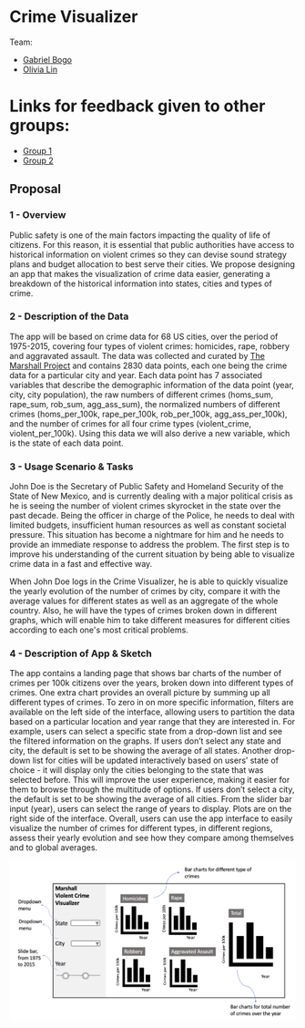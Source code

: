# Crime Visualizer

Team:
- [Gabriel Bogo](https://github.com/GabrielBogo)
- [Olivia Lin](https://github.com/olivia-lin)

# Links for feedback given to other groups:

- [Group 1](https://github.com/UBC-MDS/US_Crime_Trend/issues/8)
- [Group 2](https://github.com/UBC-MDS/mental-health-analysis-and-app/issues/11)

## Proposal

### 1 - Overview

Public safety is one of the main factors impacting the quality of life of citizens. For this reason, it is essential that public authorities have access to historical information on violent crimes so they can devise sound strategy plans and budget allocation to best serve their cities. We propose designing an app that makes the visualization of crime data easier, generating a breakdown of the historical information into states, cities and types of crime.

### 2 - Description of the Data

The app will be based on crime data for 68 US cities, over the period of 1975-2015, covering four types of violent crimes: homicides, rape, robbery and aggravated assault. The data was collected and curated by [The Marshall Project](https://www.themarshallproject.org/) and contains 2830 data points, each one being the crime data for a particular city and year. Each data point has 7 associated variables that describe the demographic information of the data point (year, city, city population), the raw numbers of different crimes (homs_sum, rape_sum, rob_sum, agg_ass_sum), the normalized numbers of different crimes (homs_per_100k, rape_per_100k, rob_per_100k, agg_ass_per_100k), and the number of crimes for all four crime types (violent_crime, violent_per_100k). Using this data we will also derive a new variable, which is the state of each data point.


### 3 - Usage Scenario & Tasks

John Doe is the Secretary of Public Safety and Homeland Security of the State of New Mexico, and is currently dealing with a major political crisis as he is seeing the number of violent crimes skyrocket in the state over the past decade. Being the officer in charge of the Police, he needs to deal with limited budgets, insufficient human resources as well as constant societal pressure. This situation has become a nightmare for him and he needs to provide an immediate response to address the problem. The first step is to improve his understanding of the current situation by being able to visualize crime data in a fast and effective way.

When John Doe logs in the Crime Visualizer, he is able to quickly visualize the yearly evolution of the number of crimes by city, compare it with the average values for different states as well as an aggregate of the whole country. Also, he will have the types of crimes broken down in different graphs, which will enable him to take different measures for different cities according to each one's most critical problems.


### 4 - Description of App & Sketch

The app contains a landing page that shows bar charts of the number of crimes per 100k citizens over the years, broken down into different types of crimes. One extra chart provides an overall picture by summing up all different types of crimes. To zero in on more specific information, filters are available on the left side of the interface, allowing users to partition the data based on a particular location and year range that they are interested in. For example, users can select a specific state from a drop-down list and see the filtered information on the graphs. If users don’t select any state and city, the default is set to be showing the average of all states. Another drop-down list for cities will be updated interactively based on users’ state of choice - it will display only the cities belonging to the state that was selected before. This will improve the user experience, making it easier for them to browse through the multitude of options. If users don’t select a city, the default is set to be showing the average of all cities. From the slider bar input (year), users can select the range of years to display.  Plots are on the right side of the interface. Overall, users can use the app interface to easily visualize the number of crimes for different types, in different regions, assess their yearly evolution and see how they compare among themselves and to global averages.

<img src = "sketch.png">
